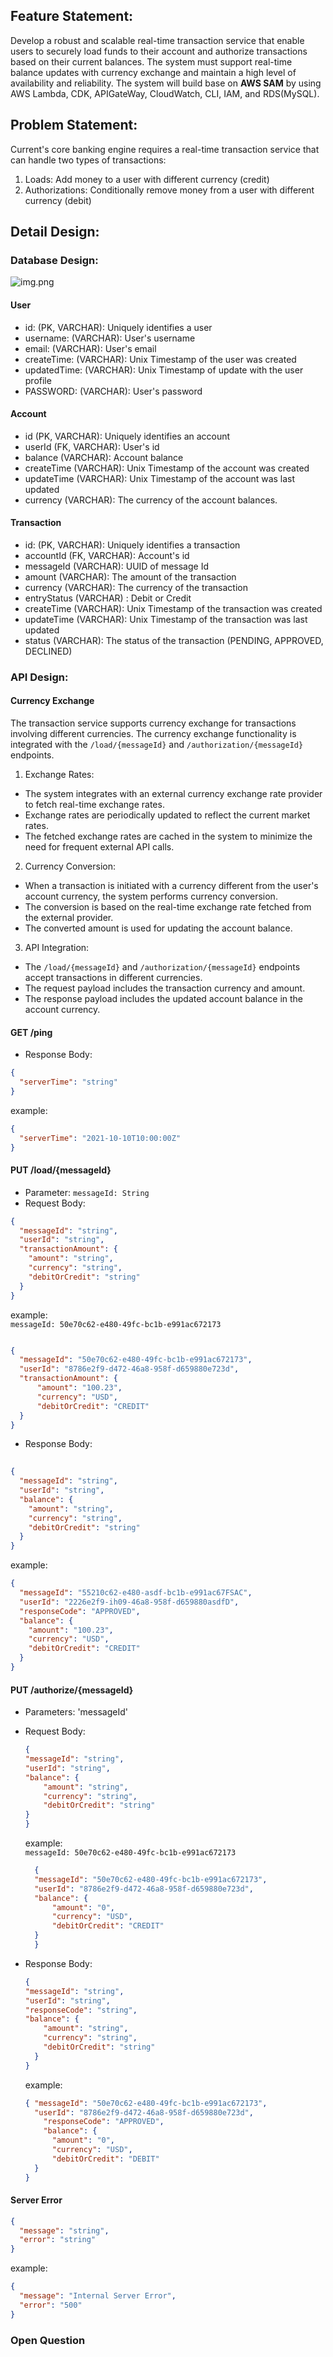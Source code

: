## Feature Statement:
Develop a robust and scalable real-time transaction service 
that enable users to securely load funds to their account and authorize 
transactions based on their current balances. The system must support real-time balance updates with currency exchange
and maintain a high level of availability and reliability. The system will build base on **AWS SAM** by using AWS Lambda,
CDK, APIGateWay, CloudWatch, CLI, IAM, and RDS(MySQL).

## Problem Statement:
Current's core banking engine requires a real-time transaction service that can handle
two types of transactions:
1) Loads: Add money to a user with different currency (credit)
2) Authorizations: Conditionally remove money from a user with different currency (debit)

## Detail Design:
### Database Design:

![img.png](Images/dbdesign.png)

#### User
* id: (PK, VARCHAR): Uniquely identifies a user
* username: (VARCHAR): User's username
* email: (VARCHAR): User's email
* createTime: (VARCHAR): Unix Timestamp of the user was created
* updatedTime: (VARCHAR): Unix Timestamp of update with the user profile
* PASSWORD: (VARCHAR): User's password

#### Account
* id (PK, VARCHAR): Uniquely identifies an account
* userId (FK, VARCHAR): User's id
* balance (VARCHAR): Account balance
* createTime (VARCHAR): Unix Timestamp of the account was created
* updateTime (VARCHAR): Unix Timestamp of the account was last updated
* currency (VARCHAR): The currency of the account balances.

#### Transaction
* id: (PK, VARCHAR): Uniquely identifies a transaction
* accountId (FK, VARCHAR): Account's id
* messageId (VARCHAR): UUID of message Id
* amount (VARCHAR): The amount of the transaction
* currency (VARCHAR): The currency of the transaction
* entryStatus (VARCHAR) : Debit or Credit
* createTime (VARCHAR): Unix Timestamp of the transaction was created
* updateTime (VARCHAR): Unix Timestamp of the transaction was last updated
* status (VARCHAR): The status of the transaction (PENDING, APPROVED, DECLINED)

### API Design:

#### Currency Exchange
The transaction service supports currency exchange for transactions involving different currencies. The currency exchange functionality is integrated with the `/load/{messageId}` and `/authorization/{messageId}` endpoints.

1. Exchange Rates:
  - The system integrates with an external currency exchange rate provider to fetch real-time exchange rates.
  - Exchange rates are periodically updated to reflect the current market rates.
  - The fetched exchange rates are cached in the system to minimize the need for frequent external API calls.

2. Currency Conversion:
  - When a transaction is initiated with a currency different from the user's account currency, the system performs currency conversion.
  - The conversion is based on the real-time exchange rate fetched from the external provider.
  - The converted amount is used for updating the account balance.

3. API Integration:
  - The `/load/{messageId}` and `/authorization/{messageId}` endpoints accept transactions in different currencies.
  - The request payload includes the transaction currency and amount.
  - The response payload includes the updated account balance in the account currency.


#### GET /ping
* Response Body:
```json
{
  "serverTime": "string"
}
```

example:
```json
{
  "serverTime": "2021-10-10T10:00:00Z"
}
```

#### PUT /load/{messageId}
* Parameter: `messageId: String`
* Request Body:
```json
{
  "messageId": "string",
  "userId": "string",
  "transactionAmount": {
    "amount": "string",
    "currency": "string",
    "debitOrCredit": "string"
  }
}
```
example:
<br>`messageId: 50e70c62-e480-49fc-bc1b-e991ac672173`
```json 

{
  "messageId": "50e70c62-e480-49fc-bc1b-e991ac672173",
  "userId": "8786e2f9-d472-46a8-958f-d659880e723d",
  "transactionAmount": {
      "amount": "100.23",
      "currency": "USD",
      "debitOrCredit": "CREDIT"
  }
}
```

* Response Body:

```json
 
{
  "messageId": "string",
  "userId": "string",
  "balance": {
    "amount": "string",
    "currency": "string",
    "debitOrCredit": "string"
  }
}
```
example: 
```json
{
  "messageId": "55210c62-e480-asdf-bc1b-e991ac67FSAC",
  "userId": "2226e2f9-ih09-46a8-958f-d659880asdfD",
  "responseCode": "APPROVED",
  "balance": {
    "amount": "100.23",
    "currency": "USD",
    "debitOrCredit": "CREDIT"
  }
}
```

#### PUT /authorize/{messageId}

* Parameters: 'messageId'
* Request Body:
    
    ```json
    {
    "messageId": "string",
    "userId": "string",
    "balance": {
        "amount": "string",
        "currency": "string",
        "debitOrCredit": "string"
    }
    }
    ```
  example: 
<br>`messageId: 50e70c62-e480-49fc-bc1b-e991ac672173`
  ```json
    {
    "messageId": "50e70c62-e480-49fc-bc1b-e991ac672173",
    "userId": "8786e2f9-d472-46a8-958f-d659880e723d",
    "balance": {
        "amount": "0",
        "currency": "USD",
        "debitOrCredit": "CREDIT"
    }
    }
    ```

* Response Body:
    ```json
  { 
  "messageId": "string",
    "userId": "string",
    "responseCode": "string",
    "balance": {
        "amount": "string",
        "currency": "string",
        "debitOrCredit": "string"
      }
  }
    ```
  
  example:
  ```json
  { "messageId": "50e70c62-e480-49fc-bc1b-e991ac672173",
    "userId": "8786e2f9-d472-46a8-958f-d659880e723d",
      "responseCode": "APPROVED",
      "balance": {
        "amount": "0",
        "currency": "USD",
        "debitOrCredit": "DEBIT"
    }
  }
  ```
#### Server Error
```json
{
  "message": "string",
  "error": "string"
}
```
example:
```json
{
  "message": "Internal Server Error",
  "error": "500"
}
```

### Open Question

